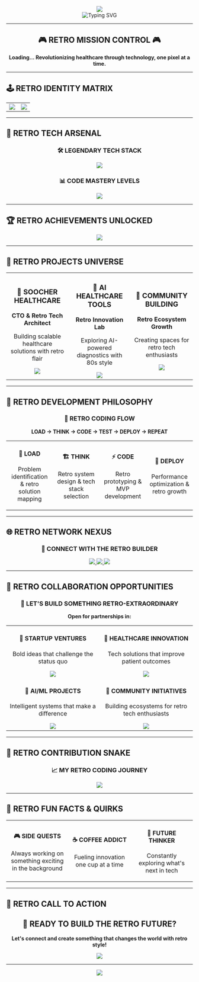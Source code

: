 <div align="center">
  <img src="https://capsule-render.vercel.app/api?type=waving&color=ff00ff&height=200&section=header&text=SYED%20THE%20RETRO%20BUILDER&fontSize=60&fontAlignY=38&desc=Back%20to%20the%20Future%20of%20Healthcare%20Tech&descSize=20&descAlignY=65&animation=twinkling" />
</div>

<div align="center">
  <img src="https://readme-typing-svg.demolab.com?font=Press+Start+2P&size=20&pause=1000&center=true&vCenter=true&width=800&lines=🚀%20RETRO%20TECH%20WIZARD%20%7C%20HEALTHCARE%20INNOVATOR;💾%20BUILDING%20THE%20FUTURE%20WITH%20RETRO%20STYLE;🏥%20WHERE%20OLD%20SCHOOL%20MEETS%20NEW%20TECH;🌟%20CODING%20LIKE%20IT%20IS%201999" alt="Typing SVG" />
</div>

---

<div align="center">
  <h2>🎮 RETRO MISSION CONTROL 🎮</h2>
  <p><strong>Loading... Revolutionizing healthcare through technology, one pixel at a time.</strong></p>
</div>

---

## 🕹️ **RETRO IDENTITY MATRIX**

<div align="center">
  <table>
    <tr>
      <td align="center" width="50%">
        <img src="https://github-readme-stats.vercel.app/api?username=sudo-ping-pong&show_icons=true&theme=radical&hide_border=true&bg_color=000000&title_color=00ff00&icon_color=ff00ff&text_color=00ffff" />
      </td>
      <td align="center" width="50%">
        <img src="https://github-readme-streak-stats.herokuapp.com/?user=sudo-ping-pong&theme=radical&hide_border=true&background=000000&stroke=00ff00&ring=ff00ff&fire=ff00ff&currStreakNum=00ffff&currStreakLabel=00ff00&sideNums=00ffff&sideLabels=00ff00&dates=ff00ff" />
      </td>
    </tr>
  </table>
</div>

---

## 🎯 **RETRO TECH ARSENAL**

<div align="center">
  <h3>🛠️ LEGENDARY TECH STACK</h3>
  <img src="https://skillicons.dev/icons?i=dart,flutter,js,react,nextjs,swift,nodejs,firebase,aws,docker,git,figma&perline=6" />
</div>

<div align="center">
  <h3>📊 CODE MASTERY LEVELS</h3>
  <img src="https://github-readme-stats.vercel.app/api/top-langs/?username=sudo-ping-pong&layout=compact&theme=radical&hide_border=true&bg_color=000000&title_color=00ff00&text_color=00ffff&langs_count=8" />
</div>

---

## 🏆 **RETRO ACHIEVEMENTS UNLOCKED**

<div align="center">
  <img src="https://github-profile-trophy.vercel.app/?username=sudo-ping-pong&theme=darkhub&no-frame=true&row=1&column=7&margin-w=15&margin-h=15" />
</div>

---

## 🌟 **RETRO PROJECTS UNIVERSE**

<div align="center">
  <table>
    <tr>
      <td align="center" width="33%">
        <h3>🏥 SOOCHER HEALTHCARE</h3>
        <p><strong>CTO & Retro Tech Architect</strong></p>
        <p>Building scalable healthcare solutions with retro flair</p>
        <img src="https://img.shields.io/badge/Status-ACTIVE%20DEV-00ff00?style=for-the-badge&logo=vercel" />
      </td>
      <td align="center" width="33%">
        <h3>🤖 AI HEALTHCARE TOOLS</h3>
        <p><strong>Retro Innovation Lab</strong></p>
        <p>Exploring AI-powered diagnostics with 80s style</p>
        <img src="https://img.shields.io/badge/Phase-R%26D%20MODE-ff00ff?style=for-the-badge&logo=openai" />
      </td>
      <td align="center" width="33%">
        <h3>🌱 COMMUNITY BUILDING</h3>
        <p><strong>Retro Ecosystem Growth</strong></p>
        <p>Creating spaces for retro tech enthusiasts</p>
        <img src="https://img.shields.io/badge/Status-GROWING%20STRONG-00ffff?style=for-the-badge&logo=discord" />
      </td>
    </tr>
  </table>
</div>

---

## 🎨 **RETRO DEVELOPMENT PHILOSOPHY**

<div align="center">
  <h3>🔄 RETRO CODING FLOW</h3>
  <p><strong>LOAD → THINK → CODE → TEST → DEPLOY → REPEAT</strong></p>
</div>

<div align="center">
  <table>
    <tr>
      <td align="center" width="25%">
        <h4>💭 LOAD</h4>
        <p>Problem identification & retro solution mapping</p>
      </td>
      <td align="center" width="25%">
        <h4>🏗️ THINK</h4>
        <p>Retro system design & tech stack selection</p>
      </td>
      <td align="center" width="25%">
        <h4>⚡ CODE</h4>
        <p>Retro prototyping & MVP development</p>
      </td>
      <td align="center" width="25%">
        <h4>🚀 DEPLOY</h4>
        <p>Performance optimization & retro growth</p>
      </td>
    </tr>
  </table>
</div>

---

## 🌐 **RETRO NETWORK NEXUS**

<div align="center">
  <h3>🔗 CONNECT WITH THE RETRO BUILDER</h3>
  
  <a href="https://www.linkedin.com/in/imbatmaan" target="_blank">
    <img src="https://img.shields.io/badge/LinkedIn-0077B5?style=for-the-badge&logo=linkedin&logoColor=white" />
  </a>
  
  <a href="https://github.com/sudo-ping-pong" target="_blank">
    <img src="https://img.shields.io/badge/GitHub-100000?style=for-the-badge&logo=github&logoColor=white" />
  </a>
  
  <a href="mailto:your-email@example.com">
    <img src="https://img.shields.io/badge/Email-D14836?style=for-the-badge&logo=gmail&logoColor=white" />
  </a>
</div>

---

## 🎯 **RETRO COLLABORATION OPPORTUNITIES**

<div align="center">
  <h3>🤝 LET'S BUILD SOMETHING RETRO-EXTRAORDINARY</h3>
  <p><strong>Open for partnerships in:</strong></p>
  
  <table>
    <tr>
      <td align="center" width="50%">
        <h4>🚀 STARTUP VENTURES</h4>
        <p>Bold ideas that challenge the status quo</p>
        <img src="https://img.shields.io/badge/Status-OPEN%20FOR%20DISCUSSIONS-00ff00?style=for-the-badge" />
      </td>
      <td align="center" width="50%">
        <h4>🏥 HEALTHCARE INNOVATION</h4>
        <p>Tech solutions that improve patient outcomes</p>
        <img src="https://img.shields.io/badge/Status-ACTIVELY%20SEEKING-ff00ff?style=for-the-badge" />
      </td>
    </tr>
    <tr>
      <td align="center" width="50%">
        <h4>🤖 AI/ML PROJECTS</h4>
        <p>Intelligent systems that make a difference</p>
        <img src="https://img.shields.io/badge/Status-EXPLORING%20OPPORTUNITIES-00ffff?style=for-the-badge" />
      </td>
      <td align="center" width="50%">
        <h4>🌱 COMMUNITY INITIATIVES</h4>
        <p>Building ecosystems for retro tech enthusiasts</p>
        <img src="https://img.shields.io/badge/Status-ALWAYS%20WELCOMING-00ff00?style=for-the-badge" />
      </td>
    </tr>
  </table>
</div>

---

## 🐍 **RETRO CONTRIBUTION SNAKE**

<div align="center">
  <h3>📈 MY RETRO CODING JOURNEY</h3>
  <img src="https://github.com/sudo-ping-pong/sudo-ping-pong/blob/output/github-contribution-grid-snake.svg" />
</div>

---

## 💫 **RETRO FUN FACTS & QUIRKS**

<div align="center">
  <table>
    <tr>
      <td align="center" width="33%">
        <h4>🎮 SIDE QUESTS</h4>
        <p>Always working on something exciting in the background</p>
      </td>
      <td align="center" width="33%">
        <h4>☕ COFFEE ADDICT</h4>
        <p>Fueling innovation one cup at a time</p>
      </td>
      <td align="center" width="33%">
        <h4>🚀 FUTURE THINKER</h4>
        <p>Constantly exploring what's next in tech</p>
      </td>
    </tr>
  </table>
</div>

---

## 🌟 **RETRO CALL TO ACTION**

<div align="center">
  <h2>🚀 READY TO BUILD THE RETRO FUTURE?</h2>
  <p><strong>Let's connect and create something that changes the world with retro style!</strong></p>
  
  <a href="https://www.linkedin.com/in/imbatmaan" target="_blank">
    <img src="https://img.shields.io/badge/Let's%20Connect-00ff00?style=for-the-badge&logo=linkedin&logoColor=black" />
  </a>
</div>

---

<div align="center">
  <img src="https://capsule-render.vercel.app/api?type=waving&color=ff00ff&height=150&section=footer&animation=twinkling" />
</div>
